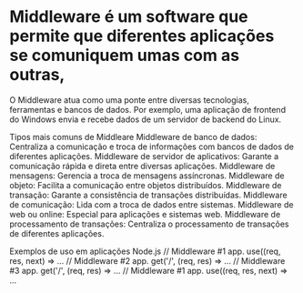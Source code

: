 # Middleware é um software que permite que diferentes aplicações se comuniquem umas com as outras,
O Middleware atua como uma ponte entre diversas tecnologias, ferramentas e bancos de dados.
Por exemplo, uma aplicação de frontend do Windows envia e recebe dados de um servidor de backend do Linux.

Tipos mais comuns de Middleare
Middleware de banco de dados: Centraliza a comunicação e troca de informações com bancos de dados de diferentes aplicações. 
Middleware de servidor de aplicativos: Garante a comunicação rápida e direta entre diversas aplicações. 
Middleware de mensagens: Gerencia a troca de mensagens assíncronas. 
Middleware de objeto: Facilita a comunicação entre objetos distribuídos. 
Middleware de transação: Garante a consistência de transações distribuídas. 
Middleware de comunicação: Lida com a troca de dados entre sistemas. 
Middleware de web ou online: Especial para aplicações e sistemas web. 
Middleware de processamento de transações: Centraliza o processamento de transações de diferentes aplicações. 

Exemplos de uso em aplicações Node.js
// Middleware #1 app. use((req, res, next) => ...
// Middleware #2 app. get('/', (req, res) => ...
// Middleware #3 app. get('/', (req, res) => ...
// Middleware #1 app. use((req, res, next) => ...